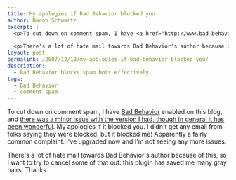 ```yaml
---
title: My apologies if Bad Behavior blocked you
author: Baron Schwartz
excerpt: |
  <p>To cut down on comment spam, I have <a href="http://www.bad-behavior.ioerror.us/">Bad Behavior</a> enabled on this blog, and <a href="http://www.bad-behavior.ioerror.us/2007/12/06/bad-behavior-2011/">there was an issue with the version I had</a>.  My apologies if it blocked you.  I didn't get any email from folks saying they were blocked, but it blocked me!  Apparently a fairly common complaint.  I've upgraded now and I'm not seeing any more issues.</p>
  
  <p>There's a lot of hate mail towards Bad Behavior's author because of this, so I want to try to cancel some of that out: this plugin has saved me many gray hairs.  Thanks.</p>
layout: post
permalink: /2007/12/10/my-apologies-if-bad-behavior-blocked-you/
description:
  - Bad Behavior blocks spam bots effectively.
tags:
  - Bad Behavior
  - comment spam
---
```

To cut down on comment spam, I have [Bad Behavior][1] enabled on this blog, and [there was a minor issue with the version I had, though in general it has been wonderful][2]. My apologies if it blocked you. I didn't get any email from folks saying they were blocked, but it blocked me! Apparently a fairly common complaint. I've upgraded now and I'm not seeing any more issues.

There's a lot of hate mail towards Bad Behavior's author because of this, so I want to try to cancel some of that out: this plugin has saved me many gray hairs. Thanks.

 [1]: http://www.bad-behavior.ioerror.us/
 [2]: http://www.bad-behavior.ioerror.us/2007/12/06/bad-behavior-2011/
